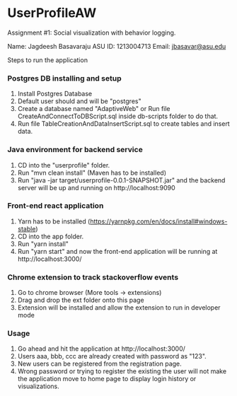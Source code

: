 # UserProfileAW
Assignment #1: Social visualization with behavior logging.

Name: Jagdeesh Basavaraju
ASU ID: 1213004713
Email: jbasavar@asu.edu

Steps to run the application

### Postgres DB installing and setup
1. Install Postgres Database
2. Default user should and will be "postgres"
3. Create a database named "AdaptiveWeb" or Run file CreateAndConnectToDBScript.sql inside db-scripts folder to do that.
4. Run file TableCreationAndDataInsertScript.sql to create tables and insert data.

### Java environment for backend service
1. CD into the "userprofile" folder.
2. Run "mvn clean install" (Maven has to be installed)
3. Run "java -jar target/userprofile-0.0.1-SNAPSHOT.jar" and the backend server will be up and running on http://localhost:9090

### Front-end react application
1. Yarn has to be installed (https://yarnpkg.com/en/docs/install#windows-stable)
2. CD into the app folder.
3. Run "yarn install"
4. Run "yarn start" and now the front-end application will be running at http://localhost:3000/

### Chrome extension to track stackoverflow events
1. Go to chrome browser (More tools -> extensions)
2. Drag and drop the ext folder onto this page
3. Extension will be installed and allow the extension to run in developer mode

### Usage
1. Go ahead and hit the application at http://localhost:3000/
2. Users aaa, bbb, ccc are already created with password as "123".
3. New users can be registered from the registration page.
4. Wrong password or trying to register the existing the user will not make the application move to home page to display login history or visualizations.